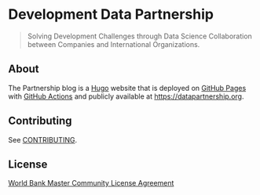 # Development Data Partnership

 > Solving Development Challenges through Data Science Collaboration between Companies and International Organizations.

## About

The Partnership blog is a [Hugo](https://gohugo.io/) website that is deployed on [GitHub Pages](https://pages.github.com) with [GitHub Actions](https://github.com/features/actions) and publicly available at <https://datapartnership.org>.

## Contributing

See [CONTRIBUTING](CONTRIBUTING.md).

## License

[World Bank Master Community License Agreement](LICENSE)